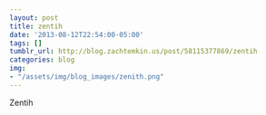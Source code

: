 ```yaml
---
layout: post
title: zentih
date: '2013-08-12T22:54:00-05:00'
tags: []
tumblr_url: http://blog.zachtemkin.us/post/58115377869/zentih
categories: blog
img:
- "/assets/img/blog_images/zenith.png" 
---
```

Zentih
